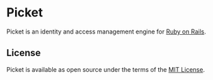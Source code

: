 # Picket

Picket is an identity and access management engine for [Ruby on Rails](https://rubyonrails.org).

## License

Picket is available as open source under the terms of the [MIT License](https://opensource.org/licenses/MIT).
